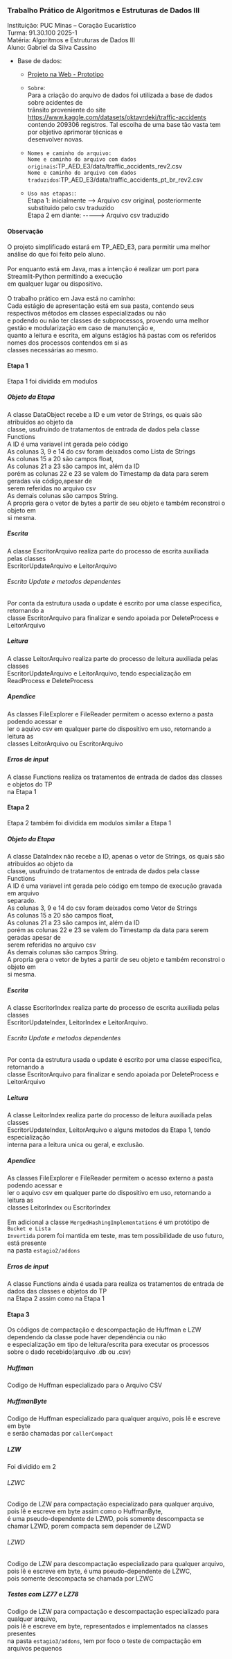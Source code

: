### Trabalho Prático de Algoritmos e Estruturas de Dados III 
Instituição: PUC Minas – Coração Eucarístico
<br>Turma: 91.30.100 2025-1
<br>Matéria: Algoritmos e Estruturas de Dados III 
<br>Aluno: Gabriel da Silva Cassino 
<br>
- Base de dados:
   - [Projeto na Web - Prototipo](https://tpaeds320251.streamlit.app/)
  
   - ```Sobre```:
<br>Para a criação do arquivo de dados foi utilizada a base de dados sobre acidentes de 
<br>trânsito proveniente do site https://www.kaggle.com/datasets/oktayrdeki/traffic-accidents 
<br>contendo 209306 registros. Tal escolha de uma base tão vasta tem por objetivo aprimorar técnicas e 
<br>desenvolver novas.
   - ```Nomes e caminho do arquivo:```
<br>```Nome e caminho do arquivo com dados originais```:TP_AED_E3/data/traffic_accidents_rev2.csv
<br>```Nome e caminho do arquivo com dados traduzidos```:TP_AED_E3/data/traffic_accidents_pt_br_rev2.csv
   - ```Uso nas etapas:```:
<br>Etapa 1: inicialmente --> Arquivo csv original, posteriormente substituido pelo csv traduzido
<br>Etapa 2 em diante: -----> Arquivo csv traduzido
#### Observação
O projeto simplificado estará em TP_AED_E3, para permitir uma melhor análise do que foi feito pelo aluno.
<br>
<br>Por enquanto está em Java, mas a intenção é realizar um port para Streamlit-Python permitindo a execução
<br>em qualquer lugar ou dispositivo.
<br>
<br>O trabalho prático em Java está no caminho: 
<br>Cada estágio de apresentação está em sua pasta, contendo seus respectivos métodos em classes especializadas ou não 
<br>e podendo ou não ter classes de subprocessos, provendo uma melhor gestão e modularização em caso de manutenção e,
<br>quanto a leitura e escrita, em alguns estágios há pastas com os referidos nomes dos processos contendos em si as
<br>classes necessárias ao mesmo.
<br>
#### Etapa 1
Etapa 1 foi dividida em modulos

##### Objeto da Etapa
A classe DataObject recebe a ID e um vetor de Strings, os quais são atribuídos ao objeto da <br>classe, usufruindo de tratamentos de entrada de dados pela classe Functions
<br>A ID é uma variavel int gerada pelo código
<br>As colunas 3, 9 e 14 do csv foram deixados como Lista de Strings
<br>As colunas 15 a 20 são campos float,
<br>As colunas 21 a 23 são campos int, além da ID
<br>porém as colunas 22 e 23 se valem do Timestamp da data para serem geradas via código,apesar de 
<br>serem referidas no arquivo csv
<br>As demais colunas são campos String.
<br>A propria gera o vetor de bytes a partir de seu objeto e também reconstroi o objeto em <br>si mesma.

##### Escrita
A classe EscritorArquivo realiza parte do processo de escrita auxiliada pelas classes 
<br>EscritorUpdateArquivo e LeitorArquivo

###### Escrita Update e metodos dependentes
Por conta da estrutura usada o update é escrito por uma classe especifica, retornando a 
<br>classe EscritorArquivo para finalizar e sendo apoiada por DeleteProcess e LeitorArquivo

##### Leitura
A classe LeitorArquivo realiza parte do processo de leitura auxiliada pelas classes <br>EscritorUpdateArquivo e LeitorArquivo, tendo especialização em ReadProcess e DeleteProcess

##### Apendice
As classes FileExplorer e FileReader permitem o acesso externo a pasta podendo acessar e <br>ler o aquivo csv em qualquer parte do dispositivo em uso, retornando a leitura as <br>classes LeitorArquivo ou EscritorArquivo

##### Erros de input
A classe Functions realiza os tratamentos de entrada de dados das classes e objetos do TP <br>na Etapa 1

#### Etapa 2
Etapa 2 também foi dividida em modulos similar a Etapa 1

##### Objeto da Etapa
A classe DataIndex não recebe a ID, apenas o vetor de Strings, os quais são atribuídos ao objeto da <br>classe, usufruindo de tratamentos de entrada de dados pela classe Functions
<br>A ID é uma variavel int gerada pelo código em tempo de execução gravada em arquivo <br>separado.
<br>As colunas 3, 9 e 14 do csv foram deixados como Vetor de Strings
<br>As colunas 15 a 20 são campos float,
<br>As colunas 21 a 23 são campos int, além da ID
<br>porém as colunas 22 e 23 se valem do Timestamp da data para serem geradas apesar de <br>serem referidas no arquivo csv
<br>As demais colunas são campos String.
<br>A propria gera o vetor de bytes a partir de seu objeto e também reconstroi o objeto em <br>si mesma.

##### Escrita
A classe EscritorIndex realiza parte do processo de escrita auxiliada pelas classes 
<br>EscritorUpdateIndex, LeitorIndex e LeitorArquivo.

###### Escrita Update e metodos dependentes
Por conta da estrutura usada o update é escrito por uma classe especifica, retornando a 
<br>classe EscritorArquivo para finalizar e sendo apoiada por DeleteProcess e LeitorArquivo

##### Leitura
A classe LeitorIndex realiza parte do processo de leitura auxiliada pelas classes <br>EscritorUpdateIndex, LeitorArquivo e alguns metodos da Etapa 1, tendo especialização 
<br>interna para a leitura unica ou geral, e exclusão.

##### Apendice
As classes FileExplorer e FileReader permitem o acesso externo a pasta podendo acessar e 
<br>ler o aquivo csv em qualquer parte do dispositivo em uso, retornando a leitura as 
<br>classes LeitorIndex ou EscritorIndex
<br>
<br>Em adicional a classe ```MergedHashingImplementations``` é um protótipo de ```Bucket e Lista``` 
<br>```Invertida``` porem foi mantida em teste, mas tem possibilidade de uso futuro, está presente
<br>na pasta ```estagio2/addons```

##### Erros de input
A classe Functions ainda é usada para realiza os tratamentos de entrada de dados das classes e objetos do TP 
<br>na Etapa 2 assim como na Etapa 1

#### Etapa 3
Os códigos de compactação e descompactação de Huffman e LZW dependendo da classe pode haver dependência ou não
<br>e especialização em tipo de leitura/escrita para executar os processos sobre o dado recebido(arquivo .db ou .csv)
##### Huffman
Codigo de Huffman especializado para o Arquivo CSV 
##### HuffmanByte
Codigo de Huffman especializado para qualquer arquivo, pois lê e escreve em byte
<br>e serão chamadas por ```callerCompact```
##### LZW
Foi dividido em 2
###### LZWC
Codigo de LZW para compactação especializado para qualquer arquivo, pois lê e escreve em byte assim como o HuffmanByte, 
<br>é uma pseudo-dependente de LZWD, pois somente descompacta se chamar LZWD, porem compacta sem depender de LZWD

###### LZWD
Codigo de LZW para descompactação especializado para qualquer arquivo, pois lê e escreve em byte, é uma pseudo-dependente de LZWC, 
<br>pois somente descompacta se chamada por LZWC

##### Testes com LZ77 e LZ78
Codigo de LZW para compactação e descompactação especializado para qualquer arquivo, 
<br>pois lê e escreve em byte, representados e implementados na classes presentes 
<br>na pasta ```estagio3/addons```, tem por foco o teste de compactação em arquivos pequenos 
